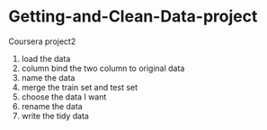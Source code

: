 # Getting-and-Clean-Data-project
Coursera project2
1. load the data 
2. column bind the two column to original data 
3. name the data
4. merge the train set and test set
5. choose the data I want
6. rename the data
7. write the tidy data

